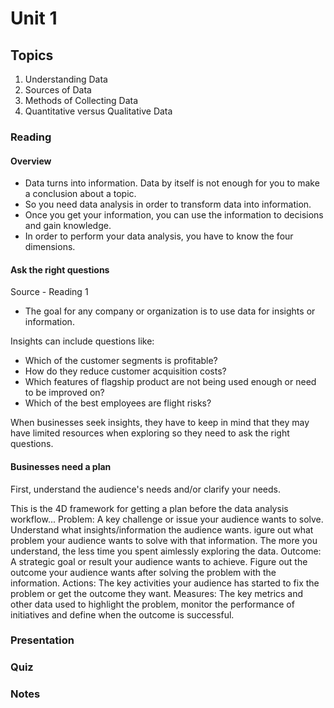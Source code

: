 # Unit 1

## Topics
1. Understanding Data
2. Sources of Data
3. Methods of Collecting Data
4. Quantitative versus Qualitative Data

### Reading

#### Overview
- Data turns into information. Data by itself is not enough for you to make a conclusion about a topic.
- So you need data analysis in order to transform data into information.
- Once you get your information, you can use the information to decisions and gain knowledge.
- In order to perform your data analysis, you have to know the four dimensions. 

#### Ask the right questions
Source - Reading 1
- The goal for any company or organization is to use data for insights or information.

Insights can include questions like:
- Which of the customer segments is profitable?
- How do they reduce customer acquisition costs?
- Which features of flagship product are not being used enough or need to be improved on?
- Which of the best employees are flight risks?

When businesses seek insights, they have to keep in mind that they may have limited resources when exploring so they need to ask the right questions. 

#### Businesses need a plan
First, understand the audience's needs and/or clarify your needs.

This is the 4D framework for getting a plan before the data analysis workflow...
Problem: A key challenge or issue your audience wants to solve. Understand what insights/information the audience wants. igure out what problem your audience wants to solve with that information. The more you understand, the less time you spent aimlessly exploring the data. 
Outcome: A strategic goal or result your audience wants to achieve. Figure out the outcome your audience wants after solving the problem with the information. 
Actions: The key activities your audience has started to fix the problem or get the outcome they want.
Measures: The key metrics and other data used to highlight the problem, monitor the performance of initiatives and define when the outcome is successful. 


### Presentation
### Quiz
### Notes
